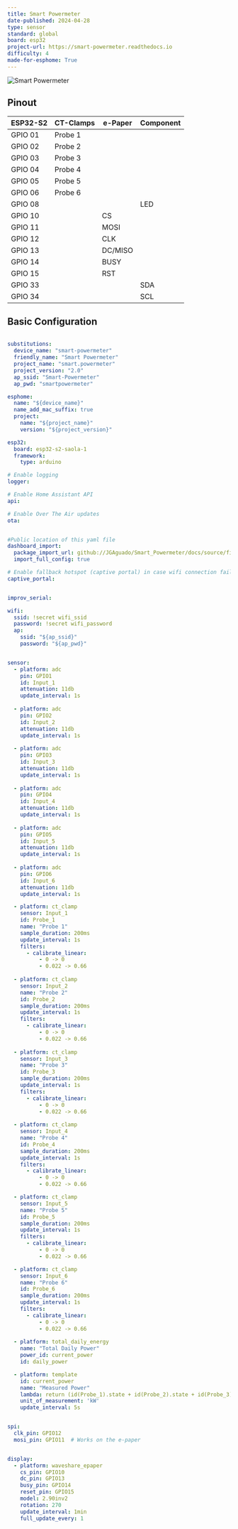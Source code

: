```yaml
---
title: Smart Powermeter
date-published: 2024-04-28
type: sensor
standard: global
board: esp32
project-url: https://smart-powermeter.readthedocs.io
difficulty: 4
made-for-esphome: True
---
```

![Smart Powermeter](Smart_Powermeter.jpg)

## Pinout

ESP32-S2    | CT-Clamps  | e-Paper  | Component
------------|------------|----------|----------
GPIO 01     |Probe 1     |          |
GPIO 02     |Probe 2     |          |
GPIO 03     |Probe 3     |          |
GPIO 04     |Probe 4     |          |
GPIO 05     |Probe 5     |          |
GPIO 06     |Probe 6     |          |
GPIO 08     |            |          |LED
GPIO 10     |            |CS        |
GPIO 11     |            |MOSI      |
GPIO 12     |            |CLK       |
GPIO 13     |            |DC/MISO   |
GPIO 14     |            |BUSY      |
GPIO 15     |            |RST       |
GPIO 33     |            |          |SDA
GPIO 34     |            |          |SCL



## Basic Configuration

```yaml

substitutions:
  device_name: "smart-powermeter"
  friendly_name: "Smart Powermeter"
  project_name: "smart.powermeter"
  project_version: "2.0"
  ap_ssid: "Smart-Powermeter"
  ap_pwd: "smartpowermeter"

esphome:
  name: "${device_name}"
  name_add_mac_suffix: true
  project:
    name: "${project_name}"
    version: "${project_version}"

esp32:
  board: esp32-s2-saola-1
  framework:
    type: arduino

# Enable logging
logger:

# Enable Home Assistant API
api:

# Enable Over The Air updates
ota:


#Public location of this yaml file
dashboard_import:
  package_import_url: github://JGAguado/Smart_Powermeter/docs/source/files/configuration.yaml@V2R1
  import_full_config: true

# Enable fallback hotspot (captive portal) in case wifi connection fails
captive_portal:


improv_serial:

wifi:
  ssid: !secret wifi_ssid
  password: !secret wifi_password
  ap:
    ssid: "${ap_ssid}"
    password: "${ap_pwd}"


sensor:    
  - platform: adc
    pin: GPIO1
    id: Input_1
    attenuation: 11db
    update_interval: 1s
    
  - platform: adc
    pin: GPIO2
    id: Input_2
    attenuation: 11db
    update_interval: 1s
    
  - platform: adc
    pin: GPIO3
    id: Input_3
    attenuation: 11db
    update_interval: 1s
    
  - platform: adc
    pin: GPIO4
    id: Input_4
    attenuation: 11db
    update_interval: 1s
    
  - platform: adc
    pin: GPIO5
    id: Input_5
    attenuation: 11db
    update_interval: 1s
    
  - platform: adc
    pin: GPIO6
    id: Input_6
    attenuation: 11db
    update_interval: 1s

  - platform: ct_clamp
    sensor: Input_1
    id: Probe_1
    name: "Probe 1"
    sample_duration: 200ms
    update_interval: 1s
    filters:
      - calibrate_linear:
          - 0 -> 0
          - 0.022 -> 0.66
    
  - platform: ct_clamp
    sensor: Input_2
    name: "Probe 2"
    id: Probe_2
    sample_duration: 200ms
    update_interval: 1s
    filters:
      - calibrate_linear:
          - 0 -> 0
          - 0.022 -> 0.66
    
  - platform: ct_clamp
    sensor: Input_3
    name: "Probe 3"
    id: Probe_3
    sample_duration: 200ms
    update_interval: 1s
    filters:
      - calibrate_linear:
          - 0 -> 0
          - 0.022 -> 0.66
    
  - platform: ct_clamp
    sensor: Input_4
    name: "Probe 4"
    id: Probe_4
    sample_duration: 200ms
    update_interval: 1s
    filters:
      - calibrate_linear:
          - 0 -> 0
          - 0.022 -> 0.66

  - platform: ct_clamp
    sensor: Input_5
    name: "Probe 5"
    id: Probe_5
    sample_duration: 200ms
    update_interval: 1s
    filters:
      - calibrate_linear:
          - 0 -> 0
          - 0.022 -> 0.66

  - platform: ct_clamp
    sensor: Input_6
    name: "Probe 6"
    id: Probe_6
    sample_duration: 200ms
    update_interval: 1s
    filters:
      - calibrate_linear:
          - 0 -> 0
          - 0.022 -> 0.66
          
  - platform: total_daily_energy
    name: "Total Daily Power"
    power_id: current_power
    id: daily_power

  - platform: template
    id: current_power
    name: "Measured Power"
    lambda: return (id(Probe_1).state + id(Probe_2).state + id(Probe_3).state) * 230.0 / 1000; #Power = Current * Voltage 
    unit_of_measurement: 'kW'
    update_interval: 5s


spi:
  clk_pin: GPIO12
  mosi_pin: GPIO11  # Works on the e-paper


display:
  - platform: waveshare_epaper
    cs_pin: GPIO10
    dc_pin: GPIO13
    busy_pin: GPIO14
    reset_pin: GPIO15
    model: 2.90inv2    
    rotation: 270
    update_interval: 1min
    full_update_every: 1
```
